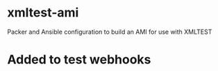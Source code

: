 # xmltest-ami

Packer and Ansible configuration to build an AMI for use with XMLTEST

# Added to test webhooks
